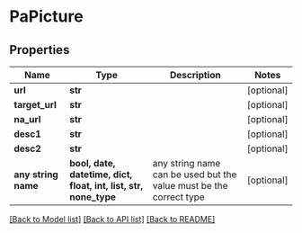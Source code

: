 # PaPicture


## Properties
Name | Type | Description | Notes
------------ | ------------- | ------------- | -------------
**url** | **str** |  | [optional] 
**target_url** | **str** |  | [optional] 
**na_url** | **str** |  | [optional] 
**desc1** | **str** |  | [optional] 
**desc2** | **str** |  | [optional] 
**any string name** | **bool, date, datetime, dict, float, int, list, str, none_type** | any string name can be used but the value must be the correct type | [optional]

[[Back to Model list]](../README.md#documentation-for-models) [[Back to API list]](../README.md#documentation-for-api-endpoints) [[Back to README]](../README.md)


